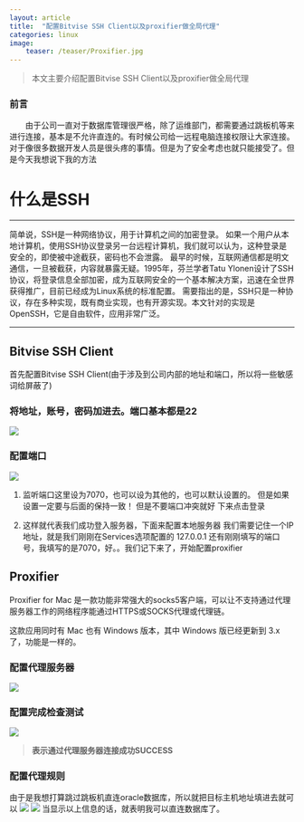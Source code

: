 ```yaml
---
layout: article
title:  "配置Bitvise SSH Client以及proxifier做全局代理"
categories: linux
image:
    teaser: /teaser/Proxifier.jpg
---
```


> 本文主要介绍配置Bitvise SSH Client以及proxifier做全局代理

### 前言
&emsp;&emsp;由于公司一直对于数据库管理很严格，除了运维部门，都需要通过跳板机等来进行连接，基本是不允许直连的。有时候公司给一远程电脑连接权限让大家连接。对于像很多数据开发人员是很头疼的事情。但是为了安全考虑也就只能接受了。但是今天我想说下我的方法



# 什么是SSH
---

简单说，SSH是一种网络协议，用于计算机之间的加密登录。
如果一个用户从本地计算机，使用SSH协议登录另一台远程计算机，我们就可以认为，这种登录是安全的，即使被中途截获，密码也不会泄露。
最早的时候，互联网通信都是明文通信，一旦被截获，内容就暴露无疑。1995年，芬兰学者Tatu Ylonen设计了SSH协议，将登录信息全部加密，成为互联网安全的一个基本解决方案，迅速在全世界获得推广，目前已经成为Linux系统的标准配置。
需要指出的是，SSH只是一种协议，存在多种实现，既有商业实现，也有开源实现。本文针对的实现是OpenSSH，它是自由软件，应用非常广泛。

---

## Bitvise SSH Client
首先配置Bitvise SSH Client(由于涉及到公司内部的地址和端口，所以将一些敏感词给屏蔽了)
### 将地址，账号，密码加进去。端口基本都是22
![](http://ww1.sinaimg.cn/large/a8a646f9ly1ffomhc5bzbj20hk0h1q51.jpg)

### 配置端口
![](http://ww1.sinaimg.cn/large/a8a646f9ly1ffomlbulenj20hx0h5q5c.jpg)

1. 监听端口这里设为7070，也可以设为其他的，也可以默认设置的。
但是如果设置一定要与后面的保持一致！
但是不要端口冲突就好
下来点击登录

2. 这样就代表我们成功登入服务器，下面来配置本地服务器
我们需要记住一个IP地址，就是我们刚刚在Services选项配置的
127.0.0.1 还有刚刚填写的端口号，我填写的是7070，好。。我们记下来了，开始配置proxifier

## Proxifier
Proxifier for Mac 是一款功能非常强大的socks5客户端，可以让不支持通过代理服务器工作的网络程序能通过HTTPS或SOCKS代理或代理链。

这款应用同时有 Mac 也有 Windows 版本，其中 Windows 版已经更新到 3.x 了，功能是一样的。

### 配置代理服务器
![](http://ww1.sinaimg.cn/large/a8a646f9ly1ffompy1ncsj20rl0iqtby.jpg)
### 配置完成检查测试
![](http://ww1.sinaimg.cn/large/a8a646f9ly1ffomqz450xj20g009v760.jpg)

> __表示通过代理服务器连接成功SUCCESS__

### 配置代理规则
由于是我想打算跳过跳板机直连oracle数据库，所以就把目标主机地址填进去就可以
![](http://ww1.sinaimg.cn/large/a8a646f9ly1ffomu7sia5j20de0dldgf.jpg)
![](http://ww1.sinaimg.cn/large/a8a646f9ly1ffomvmm9hvj20rq0izdim.jpg)
当显示以上信息的话，就表明我可以直连数据库了。
